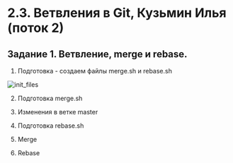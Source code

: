 # 2.3. Ветвления в Git, Кузьмин Илья (поток 2)

## Задание 1. Ветвление, merge и rebase.

1. Подготовка - создаем файлы merge.sh и rebase.sh

![init_files](resources/init_files.jpg)

2. Подготовка merge.sh

3. Изменения в ветке master

4. Подготовка rebase.sh

5. Merge

6. Rebase